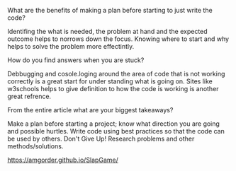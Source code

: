 What are the benefits of making a plan before starting to just write the code?

Identifing the what is needed, the problem at hand and the expected outcome helps to norrows down the focus. Knowing where to start and why helps to solve the problem more effectintly.   

How do you find answers when you are stuck?

Debbugging and cosole.loging around the area of code that is not working correctly is a great start for under standing what is going on. Sites like w3schools helps to give definition to how the code is working is another great refrence. 

From the entire article what are your biggest takeaways?

Make a plan before starting a project; know what direction you are going and possible hurtles. Write code using best practices so that the code can be used by others. Don't Give Up! Research problems and other methods/solutions.


https://amgorder.github.io/SlapGame/

